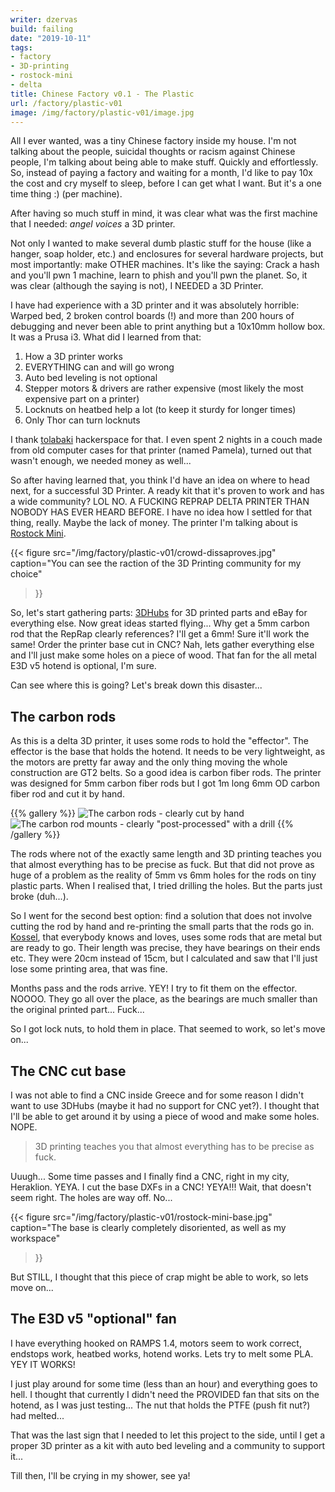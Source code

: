 ```yaml
---
writer: dzervas
build: failing
date: "2019-10-11"
tags:
- factory
- 3D-printing
- rostock-mini
- delta
title: Chinese Factory v0.1 - The Plastic
url: /factory/plastic-v01
image: /img/factory/plastic-v01/image.jpg
---
```


All I ever wanted, was a tiny Chinese factory inside my house. I'm not talking
about the people, suicidal thoughts or racism against Chinese people, I'm
talking about being able to make stuff. Quickly and effortlessly. So, instead of
paying a factory and waiting for a month, I'd like to pay 10x the cost and cry
myself to sleep, before I can get what I want. But it's a one time thing :)
(per machine).

After having so much stuff in mind, it was clear what was the first machine that
I needed: *angel voices* a 3D printer.

<!--more-->

Not only I wanted to make several dumb plastic stuff for the house (like a hanger,
soap holder, etc.) and enclosures for several hardware projects, but most
importantly: make OTHER machines. It's like the saying: Crack a hash and you'll
pwn 1 machine, learn to phish and you'll pwn the planet. So, it was clear
(although the saying is not), I NEEDED a 3D Printer.

I have had experience with a 3D printer and it was absolutely horrible:
Warped bed, 2 broken control boards (!) and more than 200 hours of debugging
and never been able to print anything but a 10x10mm hollow box. It was a Prusa i3.
What did I learned from that:

1. How a 3D printer works
2. EVERYTHING can and will go wrong
3. Auto bed leveling is not optional
4. Stepper motors & drivers are rather expensive (most likely the most expensive part on a printer)
5. Locknuts on heatbed help a lot (to keep it sturdy for longer times)
6. Only Thor can turn locknuts

I thank [tolabaki](https://tolabaki.gr) hackerspace for that. I even spent 2 nights
in a couch made from old computer cases for that printer (named Pamela), turned
out that wasn't enough, we needed money as well...

So after having learned that, you think I'd have an idea on where to head next,
for a successful 3D Printer. A ready kit that it's proven to work and has a wide
community? LOL NO. A FUCKING REPRAP DELTA PRINTER THAN NOBODY HAS EVER HEARD BEFORE.
I have no idea how I settled for that thing, really. Maybe the lack of money.
The printer I'm talking about is [Rostock Mini](https://reprap.org/wiki/Rostock_mini).

{{<
	figure src="/img/factory/plastic-v01/crowd-dissaproves.jpg"
	caption="You can see the raction of the 3D Printing community for my choice"
>}}

So, let's start gathering parts: [3DHubs](https://www.3dhubs.com/) for 3D printed
parts and eBay for everything else. Now great ideas started flying... Why get a
5mm carbon rod that the RepRap clearly references? I'll get a 6mm! Sure it'll work
the same! Order the printer base cut in CNC? Nah, lets gather everything else
and I'll just make some holes on a piece of wood. That fan for the all metal
E3D v5 hotend is optional, I'm sure.

Can see where this is going? Let's break down this disaster...

## The carbon rods

As this is a delta 3D printer, it uses some rods to hold the "effector". The
effector is the base that holds the hotend. It needs to be very lightweight,
as the motors are pretty far away and the only thing moving the whole construction
are GT2 belts. So a good idea is carbon fiber rods. The printer was designed for
5mm carbon fiber rods but I got 1m long 6mm OD carbon fiber rod and cut it by
hand.

{{% gallery %}}
![The carbon rods - clearly cut by hand](/img/factory/plastic-v01/rostock-mini-carbon-rod.jpg)
![The carbon rod mounts - clearly "post-processed" with a drill](/img/factory/plastic-v01/rostock-mini-broken-plastic.jpg)
{{% /gallery %}}

The rods where not of the exactly same length and 3D printing teaches you that
almost everything has to be precise as fuck. But that did not prove as huge of
a problem as the reality of 5mm vs 6mm holes for the rods on tiny plastic parts.
When I realised that, I tried drilling the holes. But the parts just broke (duh...).

So I went for the second best option: find a solution that does not involve cutting
the rod by hand and re-printing the small parts that the rods go in. [Kossel](https://reprap.org/wiki/Kossel),
that everybody knows and loves, uses some rods that are metal but are ready to
go. Their length was precise, they have bearings on their ends etc. They were
20cm instead of 15cm, but I calculated and saw that I'll just lose some printing
area, that was fine.

Months pass and the rods arrive. YEY! I try to fit them on the effector. NOOOO.
They go all over the place, as the bearings are much smaller than the original
printed part... Fuck...

So I got lock nuts, to hold them in place. That seemed to work, so let's move on...

## The CNC cut base

I was not able to find a CNC inside Greece and for some reason I didn't want to
use 3DHubs (maybe it had no support for CNC yet?). I thought that I'll be able
to get around it by using a piece of wood and make some holes. NOPE.

> 3D printing teaches you that almost everything has to be precise as fuck.

Uuugh... Some time passes and I finally find a CNC, right in my city, Heraklion.
YEYA. I cut the base DXFs in a CNC! YEYA!!! Wait, that doesn't seem right. The
holes are way off. No...

{{< figure
	src="/img/factory/plastic-v01/rostock-mini-base.jpg"
	caption="The base is clearly completely disoriented, as well as my workspace"
>}}

But STILL, I thought that this piece of crap might be able to work, so lets move
on...

## The E3D v5 "optional" fan

I have everything hooked on RAMPS 1.4, motors seem to work correct, endstops work,
heatbed works, hotend works. Lets try to melt some PLA. YEY IT WORKS!

I just play around for some time (less than an hour) and everything goes to hell.
I thought that currently I didn't need the PROVIDED fan that sits on the hotend,
as I was just testing... The nut that holds the PTFE (push fit nut?) had melted...

That was the last sign that I needed to let this project to the side, until I
get a proper 3D printer as a kit with auto bed leveling and a community to support
it...

Till then, I'll be crying in my shower, see ya!
